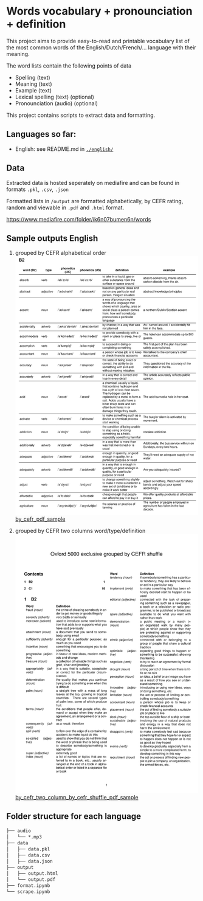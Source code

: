 # Words vocabulary + pronounciation + definition

This project aims to provide easy-to-read and printable vocabulary list of the
most common words of the English/Dutch/French/... language with their meaning.

The word lists contain the following points of data
* Spelling (text)
* Meaning (text)
* Example (text)
* Lexical spelling (text) (optional)
* Pronounciation (audio) (optional)

This project contains scripts to extract data and formatting. 

## Languages so far:
* English: see README.md in [`./english/`](./english)

## Data
Extracted data is hosted seperately on mediafire and can be
found in formats `.pkl`, `.csv`, `.json`

Formatted lists in `/output` are formatted alphabetically, by CEFR rating, random and viewable in
`.pdf` and `.html` format.

https://www.mediafire.com/folder/ik6n07bumen6n/words


## Sample outputs English

1. grouped by CEFR alphabetical order 
![by_cefr_img_sample](english/img/oxford_5000_exclusive_by_cefr_sample.jpg)
[by_cefr_pdf_sample](english/img/oxford_5000_exclusive_by_cefr_sample.pdf)

2. grouped by CEFR two columns word/type/definition
![by_cefr_two_column_by_cefr_shuffle_img_sample](english/img/oxford_5000_exclusive_two_column_by_cefr_shuffle_sample.jpg)
[by_cefr_two_column_by_cefr_shuffle_pdf_sample](english/img/oxford_5000_exclusive_two_column_by_cefr_shuffle_sample.pdf)


## Folder structure for each language
```
├── audio
│   └── *.mp3
├── data
│   ├── data.pkl
│   ├── data.csv
│   ├── data.json
├── output
│   ├── output.html
│   └── output.pdf
├── format.ipynb
└── scrape.ipynb
```